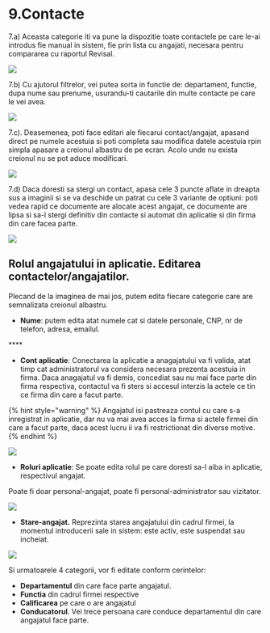 # 9.Contacte

7.a\) Aceasta categorie iti va pune la dispozitie toate contactele pe care le-ai introdus fie manual in sistem, fie prin lista cu angajati, necesara pentru compararea cu raportul Revisal.

![](../.gitbook/assets/contacte3.jpg)



7.b\) Cu ajutorul filtrelor, vei putea sorta in functie de: departament, functie,  dupa nume sau prenume, usurandu-ti cautarile din multe contacte pe care le vei avea.



![](../.gitbook/assets/image%20%285%29.png)



7.c\). Deasemenea, poti face editari ale fiecarui contact/angajat, apasand direct pe numele acestuia si poti completa sau modifica datele acestuia rpin simpla apasare a creionul albastru de pe ecran. Acolo unde nu exista creionul nu se pot aduce modificari.

![](../.gitbook/assets/image%20%28109%29.png)



7.d\) Daca doresti sa stergi un contact, apasa cele 3 puncte aflate in dreapta sus a imaginii si se va deschide un patrat cu cele 3 variante de optiuni: poti vedea rapid ce documente are alocate acest angajat, ce documente are lipsa si sa-l stergi definitiv din contacte si automat din aplicatie si din firma din care facea parte.



![](../.gitbook/assets/image%20%2874%29.png)



## Rolul angajatului in aplicatie. Editarea contactelor/angajatilor.

Plecand de la imaginea de mai jos, putem edita fiecare categorie care are semnalizata creionul albastru.

*  **Nume**: putem edita atat numele cat si datele personale, CNP, nr de telefon, adresa, emailul.

\*\*\*\*

* **Cont aplicatie**: Conectarea la aplicatie a anagajatului va fi valida, atat timp cat administratorul va considera necesara prezenta acestuia in firma. Daca anagajatul va fi demis, concediat sau nu mai face parte din firma respectiva, contactul va fi sters si accesul interzis la actele ce tin ce firma din care a facut parte.

{% hint style="warning" %}
Angajatul isi pastreaza contul cu care s-a inregistrat in aplicatie, dar nu va mai avea acces la firma si actele firmei din care a facut parte, daca acest lucru ii va fi restrictionat din diverse motive.
{% endhint %}



![](../.gitbook/assets/image%20%2862%29.png)

* **Roluri aplicatie**: Se poate edita rolul pe care doresti sa-l aiba in aplicatie, respectivul angajat.

Poate fi doar personal-angajat, poate fi personal-administrator sau vizitator.



![](../.gitbook/assets/image%20%2861%29.png)



* **Stare-angajat.** Reprezinta starea angajatului din cadrul firmei, la momentul introducerii sale in sistem: este activ, este suspendat sau incheiat.

![](../.gitbook/assets/stare2.jpg)

Si urmatoarele 4 categorii, vor fi editate conform cerintelor:

* **Departamentul** din care face parte angajatul.
* **Functia** din cadrul firmei respective
* **Calificarea** pe care o are angajatul
* **Conducatorul**. Vei trece persoana care conduce departamentul din care angajatul face parte.









